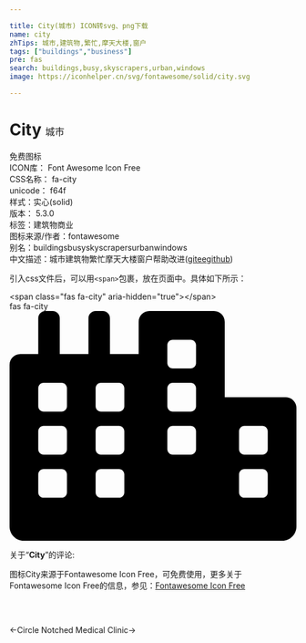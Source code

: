 ```yaml
---

title: City(城市) ICON转svg、png下载
name: city
zhTips: 城市,建筑物,繁忙,摩天大楼,窗户
tags: ["buildings","business"]
pre: fas
search: buildings,busy,skyscrapers,urban,windows
image: https://iconhelper.cn/svg/fontawesome/solid/city.svg

---
```


# City  <small style="font-size: 60%;font-weight: 100">城市</small>


<div class="detail-page">
<p>
<span><span class="badge-success badge">免费图标</span> </span>
<br/>
<span>
ICON库：
<span class="badge-secondary badge">Font Awesome Icon Free</span> 
</span>
<br/>
<span>
CSS名称：
<span class="badge-secondary badge">fa-city</span> 
</span>
<br/>
<span>
unicode：
<span class="badge-secondary badge">f64f</span> 
<copy-btn content='f64f' btn-title=""></copy-btn>
<copy-btn :content='String.fromCodePoint(parseInt("f64f", 16))' btn-title="复制U"></copy-btn>
</span><br/><span>样式：<span class="badge-light badge">实心(solid)</span></span>
<br/>
<span>
版本：
<span class="badge-secondary badge">5.3.0</span> 
</span><br/><span>标签：<span class="badge-light badge"><router-link to="/tags/buildings.html">建筑物</router-link></span><span class="badge-light badge"><router-link to="/tags/business.html">商业</router-link></span></span>
<br/>
<span>图标来源/作者：<span class="badge-light badge">fontawesome</span></span> 
<br/>
<span>别名：<span class="badge-light badge">buildings</span><span class="badge-light badge">busy</span><span class="badge-light badge">skyscrapers</span><span class="badge-light badge">urban</span><span class="badge-light badge">windows</span></span><br/><span class="zh-detail">中文描述：<span class="badge-primary badge">城市</span><span class="badge-primary badge">建筑物</span><span class="badge-primary badge">繁忙</span><span class="badge-primary badge">摩天大楼</span><span class="badge-primary badge">窗户</span><span class="help-link"><span>帮助改进</span>(<a href="https://gitee.com/liuwave/icon-helper/edit/master/json/fontawesome/solid/city.json" target="_blank" rel="noopener noreferrer">gitee</a><a href="https://github.com/liuwave/icon-helper/edit/master/json/fontawesome/solid/city.json" target="_blank" rel="noopener noreferrer">github</a></span>)</span><br/>
</p>
</div>
<div class="alert alert-dark">
  <i class="fas fa-city fa-xs"></i>
  <i class="fas fa-city fa-sm"></i>
  <i class="fas fa-city fa-lg"></i>
  <i class="fas fa-city fa-2x"></i>
  <i class="fas fa-city fa-3x"></i>
  <i class="fas fa-city fa-5x"></i>
  <i class="fas fa-city fa-7x"></i>
</div>
<div>
  <p>引入css文件后，可以用<code>&lt;span&gt;</code>包裹，放在页面中。具体如下所示：    
  </p>
  <div class="alert alert-primary" style="font-size: 14px">
    &lt;span class="fas fa-city" aria-hidden="true"&gt;&lt;/span&gt;
    <copy-btn content='<span class="fas fa-city" aria-hidden="true"></span>'></copy-btn>
  </div>
  <div class="alert alert-secondary">
    <i class="fas fa-city"
    style="font-size: 24px"
    aria-hidden="true"></i> fas fa-city
    <copy-btn content="fas fa-city" btn-title="复制图标名称"></copy-btn>
  </div>
</div>
<div id="svg" class="svg-wrap">
<svg xmlns="http://www.w3.org/2000/svg" viewBox="0 0 640 512"><path d="M616 192H480V24c0-13.26-10.74-24-24-24H312c-13.26 0-24 10.74-24 24v72h-64V16c0-8.84-7.16-16-16-16h-16c-8.84 0-16 7.16-16 16v80h-64V16c0-8.84-7.16-16-16-16H80c-8.84 0-16 7.16-16 16v80H24c-13.26 0-24 10.74-24 24v360c0 17.67 14.33 32 32 32h576c17.67 0 32-14.33 32-32V216c0-13.26-10.75-24-24-24zM128 404c0 6.63-5.37 12-12 12H76c-6.63 0-12-5.37-12-12v-40c0-6.63 5.37-12 12-12h40c6.63 0 12 5.37 12 12v40zm0-96c0 6.63-5.37 12-12 12H76c-6.63 0-12-5.37-12-12v-40c0-6.63 5.37-12 12-12h40c6.63 0 12 5.37 12 12v40zm0-96c0 6.63-5.37 12-12 12H76c-6.63 0-12-5.37-12-12v-40c0-6.63 5.37-12 12-12h40c6.63 0 12 5.37 12 12v40zm128 192c0 6.63-5.37 12-12 12h-40c-6.63 0-12-5.37-12-12v-40c0-6.63 5.37-12 12-12h40c6.63 0 12 5.37 12 12v40zm0-96c0 6.63-5.37 12-12 12h-40c-6.63 0-12-5.37-12-12v-40c0-6.63 5.37-12 12-12h40c6.63 0 12 5.37 12 12v40zm0-96c0 6.63-5.37 12-12 12h-40c-6.63 0-12-5.37-12-12v-40c0-6.63 5.37-12 12-12h40c6.63 0 12 5.37 12 12v40zm160 96c0 6.63-5.37 12-12 12h-40c-6.63 0-12-5.37-12-12v-40c0-6.63 5.37-12 12-12h40c6.63 0 12 5.37 12 12v40zm0-96c0 6.63-5.37 12-12 12h-40c-6.63 0-12-5.37-12-12v-40c0-6.63 5.37-12 12-12h40c6.63 0 12 5.37 12 12v40zm0-96c0 6.63-5.37 12-12 12h-40c-6.63 0-12-5.37-12-12V76c0-6.63 5.37-12 12-12h40c6.63 0 12 5.37 12 12v40zm160 288c0 6.63-5.37 12-12 12h-40c-6.63 0-12-5.37-12-12v-40c0-6.63 5.37-12 12-12h40c6.63 0 12 5.37 12 12v40zm0-96c0 6.63-5.37 12-12 12h-40c-6.63 0-12-5.37-12-12v-40c0-6.63 5.37-12 12-12h40c6.63 0 12 5.37 12 12v40z"/></svg>
</div>
<detail full-name='fa-city'></detail>
<div class="icon-detail__container">
<p>关于“<b>City</b>”的评论:</p>
</div>
<Vssue title="关于“City”的评论" />    
<div><p>图标City来源于Fontawesome Icon Free，可免费使用，更多关于  Fontawesome Icon Free的信息，参见：<a target="_blank" href="https://iconhelper.cn/fontawesome.html">Fontawesome Icon Free</a>
</p></div>

<div style="padding:2rem 0 " class="page-nav"><p class="inner"><span class="prev">←<router-link to="/icon/solid/circle-notch.html">Circle Notched</router-link></span> <span class="next"><router-link to="/icon/solid/clinic-medical.html">Medical Clinic</router-link>→</span></p></div>
